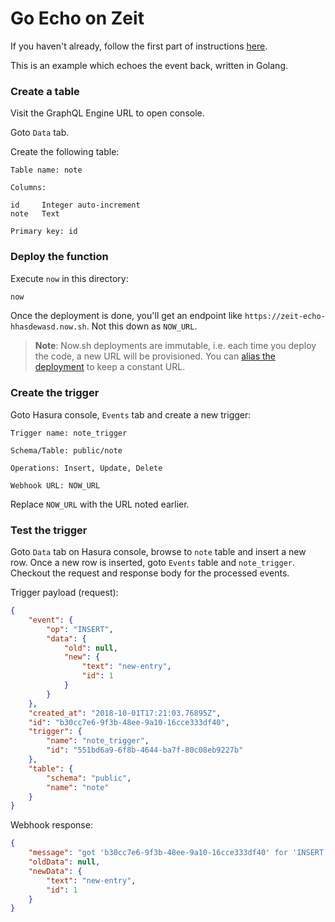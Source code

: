 # Go Echo on Zeit

If you haven't already, follow the first part of instructions [here](../../).

This is an example which echoes the event back, written in Golang.

### Create a table

Visit the GraphQL Engine URL to open console.

Goto `Data` tab.

Create the following table:

```
Table name: note

Columns:

id     Integer auto-increment
note   Text

Primary key: id
```

### Deploy the function

Execute `now` in this directory:

```bash
now
```

Once the deployment is done, you'll get an endpoint like
`https://zeit-echo-hhasdewasd.now.sh`. Not this down as `NOW_URL`. 

> **Note**: Now.sh deployments are immutable, i.e. each time you deploy the
> code, a new URL will be provisioned. You can [alias the
> deployment](https://zeit.co/docs/getting-started/assign-a-domain-name#1.-using-a-now.sh-domain)
> to keep a constant URL. 

### Create the trigger

Goto Hasura console, `Events` tab and create a new trigger:

```
Trigger name: note_trigger

Schema/Table: public/note

Operations: Insert, Update, Delete

Webhook URL: NOW_URL
```

Replace `NOW_URL` with the URL noted earlier.


### Test the trigger

Goto `Data` tab on Hasura console, browse to `note` table and insert a new row.
Once a new row is inserted, goto `Events` table and `note_trigger`. Checkout the
request and response body for the processed events.

Trigger payload (request):
```json
{
    "event": {
        "op": "INSERT",
        "data": {
            "old": null,
            "new": {
                "text": "new-entry",
                "id": 1
            }
        }
    },
    "created_at": "2018-10-01T17:21:03.76895Z",
    "id": "b30cc7e6-9f3b-48ee-9a10-16cce333df40",
    "trigger": {
        "name": "note_trigger",
        "id": "551bd6a9-6f8b-4644-ba7f-80c08eb9227b"
    },
    "table": {
        "schema": "public",
        "name": "note"
    }
}
```

Webhook response:
```json
{
    "message": "got 'b30cc7e6-9f3b-48ee-9a10-16cce333df40' for 'INSERT' operation on 'note' table in 'public' schema from 'note_trigger' trigger",
    "oldData": null,
    "newData": {
        "text": "new-entry",
        "id": 1
    }
}
```
